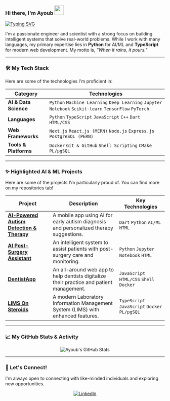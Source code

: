 ### Hi there, I'm Ayoub <img src="https://raw.githubusercontent.com/MartinHeinz/MartinHeinz/master/wave.gif" width="30px">

<a href="https://git.io/typing-svg"><img src="https://readme-typing-svg.demolab.com?font=Fira+Code&weight=700&size=25&duration=4000&pause=1000&color=20C20E&center=true&vCenter=true&width=435&lines=Software+Engineer;Data+Scientist;AI+%26+ML+Enthusiast;Full-Stack+Developer" alt="Typing SVG" /></a>

I'm a passionate engineer and scientist with a strong focus on building intelligent systems that solve real-world problems. While I work with many languages, my primary expertise lies in **Python** for AI/ML and **TypeScript** for modern web development. My motto is, *"When it rains, it pours."*

---

### 🛠️ My Tech Stack

Here are some of the technologies I'm proficient in:

| Category               | Technologies                                                                                             |
| ---------------------- | -------------------------------------------------------------------------------------------------------- |
| **AI & Data Science**  | `Python` `Machine Learning` `Deep Learning` `Jupyter Notebook` `Scikit-learn` `TensorFlow` `PyTorch`       |
| **Languages**          | `Python` `TypeScript` `JavaScript` `C++` `Dart` `HTML/CSS`                                               |
| **Web Frameworks**     | `Next.js` `React.js (MERN)` `Node.js` `Express.js` `PostgreSQL (PERN)`                                     |
| **Tools & Platforms**  | `Docker` `Git & GitHub` `Shell Scripting` `CMake` `PL/pgSQL`                                               |

---

### ✨ Highlighted AI & ML Projects

Here are some of the projects I'm particularly proud of. You can find more on my repositories tab!

| Project                                                                                             | Description                                                                          | Key Technologies                             |
| --------------------------------------------------------------------------------------------------- | ------------------------------------------------------------------------------------ | -------------------------------------------- |
| [**AI-Powered Autism Detection & Therapy**](https://github.com/ELMohamedAyoub/AI-Powered-Autism-Detection-Diagnosis-and-Therapy-App) | A mobile app using AI for early autism diagnosis and personalized therapy suggestions. | `Dart` `Python` `AI/ML` `HTML`               |
| [**AI Post-Surgery Assistant**](https://github.com/ELMohamedAyoub/AI-Post-Srugery-Assistant)         | An intelligent system to assist patients with post-surgery care and monitoring.        | `Python` `Jupyter Notebook` `HTML`           |
| [**DentistApp**](https://github.com/ELMohamedAyoub/DentistApp)                                       | An all-around web app to help dentists digitalize their practice and patient management. | `JavaScript` `HTML/CSS` `Shell` `Docker`     |
| [**LIMS On Steroids**](https://github.com/ELMohamedAyoub/LIMSOnSteroids)                             | A modern Laboratory Information Management System (LIMS) with enhanced features.     | `TypeScript` `JavaScript` `Docker` `PL/pgSQL`|

---

### 📈 My GitHub Stats & Activity

<p align="center">
  <img src="https://github-readme-stats.vercel.app/api?username=ELMohamedAyoub&show_icons=true&theme=radical&hide_border=true&count_private=true&hide_rank=true" alt="Ayoub's GitHub Stats" />
</p>


---

### 🔗 Let's Connect!

I'm always open to connecting with like-minded individuals and exploring new opportunities.

<p align="center">
  <a href="https://linkedin.com/in/elmohamedayoub">
    <img src="https://img.shields.io/badge/LinkedIn-ELMohamedAyoub-0077B5?style=for-the-badge&logo=linkedin" alt="LinkedIn"/>
  </a>
</p>
